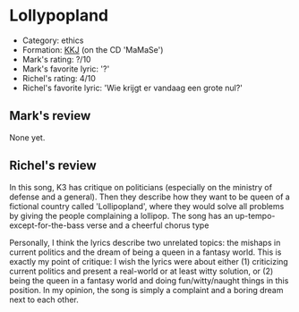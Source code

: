 # Lollypopland

 * Category: ethics
 * Formation: [KKJ](Kkj.md) (on the CD 'MaMaSe')
 * Mark's rating: ?/10
 * Mark's  favorite lyric: '?'
 * Richel's rating: 4/10
 * Richel's favorite lyric: 'Wie krijgt er vandaag een grote nul?'

## Mark's review

None yet.

## Richel's review

In this song, K3 has critique on politicians (especially on the ministry
of defense and a general). Then they describe how they want to be queen
of a fictional country called 'Lollipopland', where they would solve all
problems by giving the people complaining a lollipop. The song has an
up-tempo-except-for-the-bass verse and a cheerful chorus type

Personally, I think the lyrics describe two unrelated topics: the
mishaps in current politics and the dream of being a queen in a fantasy
world. This is exactly my point of critique: I wish the lyrics were
about either (1) criticizing current politics and present a real-world
or at least witty solution, or (2) being the queen in a fantasy world
and doing fun/witty/naught things in this position. In my opinion, the
song is simply a complaint and a boring dream next to each other.